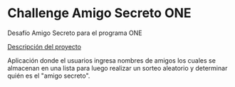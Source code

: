 # Challenge Amigo Secreto ONE
Desafío Amigo Secreto para el programa ONE


[Descripción del proyecto](#descripción-del-proyecto)

Aplicación donde el usuarios ingresa nombres de amigos los cuales se almacenan en una lista para luego realizar un sorteo aleatorio y determinar quién es el "amigo secreto".

